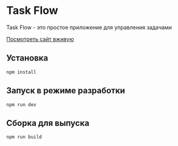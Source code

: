 # Task Flow

Task Flow - это простое приложение для управления задачами


[Посмотреть сайт вживую](https://good-task.netlify.app)


## Установка

`npm install`

## Запуск в режиме разработки

`npm run dev`

## Сборка для выпуска

`npm run build`
